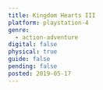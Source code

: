 ```yaml
---
title: Kingdom Hearts III
platform: playstation-4
genre:
  - action-adventure
digital: false
physical: true
guide: false
pending: false
posted: 2019-05-17
---
```

